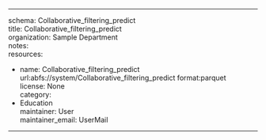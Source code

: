 


---  
schema: Collaborative_filtering_predict  
title: Collaborative_filtering_predict  
organization: Sample Department  
notes:   
resources:  
- name: Collaborative_filtering_predict 
 url:abfs://system/Collaborative_filtering_predict 
 format:parquet  
license: None  
category:
 - Education  
maintainer: User  
maintainer_email: UserMail  
---